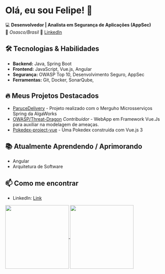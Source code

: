# Olá, eu sou Felipe! 👋  

💻 **Desenvolvedor | Analista em Segurança de Aplicações (AppSec)**  
📍 *Osasco/Brasil*
📧 [LinkedIn](https://www.linkedin.com/in/felipe-costacurta-paruce/)

## 🛠️ Tecnologias & Habilidades  

- **Backend:** Java, Spring Boot  
- **Frontend:** JavaScript, Vue.js, Angular  
- **Segurança:** OWASP Top 10, Desenvolvimento Seguro, AppSec  
- **Ferramentas:** Git, Docker, SonarQube, 

## 🔥 Meus Projetos Destacados  

- [ParuceDelivery](https://github.com/fparuce/ParuceDelivery) - Projeto realizado com o Merguho Microsserviços Spring da AlgaWorks
- [OWASP/Threat-Dragon](https://github.com/OWASP/threat-dragon) *Contribuídor* - WebApp em Framework Vue.Js para auxiliar na modelagem de ameaças.
- [Pokedex-project-vue](https://github.com/fparuce/pokedex-project-vue) - Uma Pokedex construída com Vue.js 3

## 📚 Atualmente Aprendendo / Aprimorando  

- Angular
- Arquitetura de Software 

## 📫 Como me encontrar  

- LinkedIn: [Link](https://www.linkedin.com/in/felipe-costacurta-paruce/)


<a href="https://github.com/anuraghazra/github-readme-stats">
  <img height=200 align="center" src="https://github-readme-stats.vercel.app/api?username=fparuce&theme=gotham&include_all_commits=true" />
</a>
<a href="https://github.com/anuraghazra/github-readme-stats">
  <img height=200 align="center" src="https://github-readme-stats.vercel.app/api/top-langs/?username=fparuce&layout=compact&theme=gotham&langs_count=8&card_width=320" />
</a>
